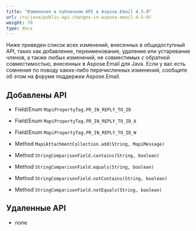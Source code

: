 ```yaml
---
title: "Изменения в публичном API в Aspose.Email 4.5.0"
url: /ru/java/public-api-changes-in-aspose-email-4-5-0/
weight: 70
type: docs
---
```


Ниже приведен список всех изменений, внесенных в общедоступный API, таких как добавление, переименование, удаление или устаревание членов, а также любых изменений, не совместимых с обратной совместимостью, внесенных в Aspose.Email для Java. Если у вас есть сомнения по поводу каких-либо перечисленных изменений, сообщите об этом на форуме поддержки Aspose.Email.
## **Добавлены API**
- Field/Enum `MapiPropertyTag.PR_IN_REPLY_TO_ID`
- Field/Enum `MapiPropertyTag.PR_IN_REPLY_TO_ID_A`
- Field/Enum `MapiPropertyTag.PR_IN_REPLY_TO_ID_W`

- Method `MapiAttachmentCollection.add(String, MapiMessage)`

- Method `StringComparisonField.contains(String, boolean)`
- Method `StringComparisonField.equals(String, boolean)`
- Method `StringComparisonField.notContains(String, boolean)`
- Method `StringComparisonField.notEquals(String, boolean)`
## **Удаленные API**
- none
